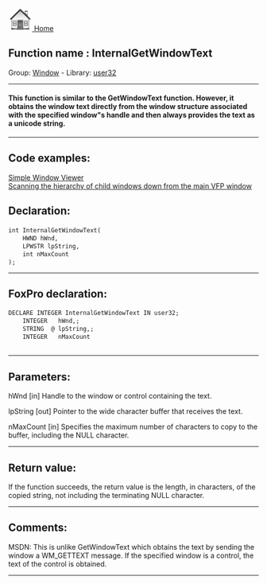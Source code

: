 [<img src="../../images/home.png"> Home ](https://github.com/VFPX/Win32API)  

## Function name : InternalGetWindowText
Group: [Window](../../functions_group.md#Window)  -  Library: [user32](../../libraries.md#user32)  
***  


#### This function is similar to the GetWindowText function. However, it obtains the window text directly from the window structure associated with the specified window"s handle and then always provides the text as a unicode string. 
***  


## Code examples:
[Simple Window Viewer](../../samples/sample_057.md)  
[Scanning the hierarchy of child windows down from the main VFP window](../../samples/sample_261.md)  

## Declaration:
```foxpro  
int InternalGetWindowText(
	HWND hWnd,
	LPWSTR lpString,
	int nMaxCount
);  
```  
***  


## FoxPro declaration:
```foxpro  
DECLARE INTEGER InternalGetWindowText IN user32;
	INTEGER   hWnd,;
	STRING  @ lpString,;
	INTEGER   nMaxCount
  
```  
***  


## Parameters:
hWnd
[in] Handle to the window or control containing the text. 

lpString
[out] Pointer to the wide character buffer that receives the text. 

nMaxCount
[in] Specifies the maximum number of characters to copy to the buffer, including the NULL character.
  
***  


## Return value:
If the function succeeds, the return value is the length, in characters, of the copied string, not including the terminating NULL character.  
***  


## Comments:
MSDN: This is unlike GetWindowText which obtains the text by sending the window a WM_GETTEXT message. If the specified window is a control, the text of the control is obtained.   
  
***  

